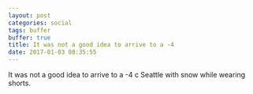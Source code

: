 ```yaml
---
layout: post
categories: social
tags: buffer
buffer: true
title: It was not a good idea to arrive to a -4
date: 2017-01-03 08:35:55
---
```

It was not a good idea to arrive to a -4 c Seattle with snow while wearing shorts.
